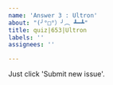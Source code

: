 ```yaml
---
name: 'Answer 3 : Ultron'
about: "(╯°□°）╯︵ ┻━┻"
title: quiz|653|Ultron
labels: ''
assignees: ''

---
```


Just click 'Submit new issue'.
